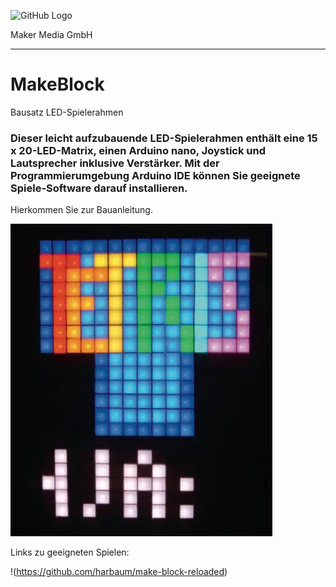 ![GitHub Logo](http://www.heise.de/make/icons/make_logo.png)

Maker Media GmbH
*** 

# MakeBlock
Bausatz LED-Spielerahmen 

### Dieser leicht aufzubauende LED-Spielerahmen enthält eine 15 x 20-LED-Matrix, einen Arduino nano, Joystick und Lautsprecher inklusive Verstärker. Mit der Programmierumgebung Arduino IDE können Sie geeignete Spiele-Software darauf installieren.

Hierkommen Sie zur Bauanleitung.

![Picture](https://github.com/MakeMagazinDE/MakeBlock/blob/master/tn_tetris_hw11.slr_SO.jpg) 


Links zu geeigneten Spielen:

!(https://github.com/harbaum/make-block-reloaded)



